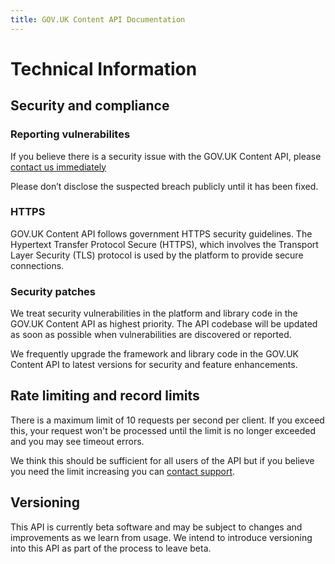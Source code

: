 ```yaml
---
title: GOV.UK Content API Documentation
---
```


# Technical Information

## Security and compliance

### Reporting vulnerabilites

If you believe there is a security issue with the GOV.UK Content API, please
[contact us immediately][support]

Please don’t disclose the suspected breach publicly until it has been fixed.

### HTTPS

GOV.UK Content API follows government HTTPS security guidelines. The Hypertext
Transfer Protocol Secure (HTTPS), which involves the Transport Layer Security
(TLS) protocol is used by the platform to provide secure connections.

### Security patches

We treat security vulnerabilities in the platform and library code in the GOV.UK
Content API as highest priority. The API codebase will be updated as soon as
possible when vulnerabilities are discovered or reported.

We frequently upgrade the framework and library code in the GOV.UK Content API
to latest versions for security and feature enhancements.

## Rate limiting and record limits

There is a maximum limit of 10 requests per second per client. If you exceed
this, your request won't be processed until the limit is no longer exceeded
and you may see timeout errors.

We think this should be sufficient for all users of the API but if you believe
you need the limit increasing you can [contact support][support].

## Versioning

This API is currently beta software and may be subject to changes and
improvements as we learn from usage. We intend to introduce versioning into
this API as part of the process to leave beta.

[support]: ./#support
